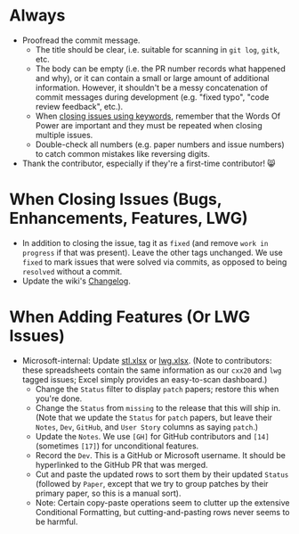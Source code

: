# Always

* Proofread the commit message.
  * The title should be clear, i.e. suitable for scanning in `git log`, `gitk`, etc.
  * The body can be empty (i.e. the PR number records what happened and why), or it can contain a small or large amount of additional information. However, it shouldn't be a messy concatenation of commit messages during development (e.g. "fixed typo", "code review feedback", etc.).
  * When [closing issues using keywords](https://help.github.com/en/github/managing-your-work-on-github/closing-issues-using-keywords), remember that the Words Of Power are important and they must be repeated when closing multiple issues.
  * Double-check all numbers (e.g. paper numbers and issue numbers) to catch common mistakes like reversing digits.
* Thank the contributor, especially if they're a first-time contributor! 😸

# When Closing Issues (Bugs, Enhancements, Features, LWG)

* In addition to closing the issue, tag it as `fixed` (and remove `work in progress` if that was present). Leave the other tags unchanged. We use `fixed` to mark issues that were solved via commits, as opposed to being `resolved` without a commit.
* Update the wiki's [Changelog](https://github.com/microsoft/STL/wiki/Changelog).

# When Adding Features (Or LWG Issues)

* Microsoft-internal: Update [stl.xlsx](https://microsoft.sharepoint.com/:x:/t/DD_VC/EVoxm5Q8dsNKiQrmJx79VEcBn8TQMH2k5Lf9uSVj-kRWig?e=stjtv6) or [lwg.xlsx](https://microsoft.sharepoint.com/:x:/t/DD_VC/EY2TKWJxBGpAhbRrmQIRtmoB6jmz7tSWlSatScneQlwkoQ?e=nHdQqR). (Note to contributors: these spreadsheets contain the same information as our `cxx20` and `lwg` tagged issues; Excel simply provides an easy-to-scan dashboard.)
  * Change the `Status` filter to display `patch` papers; restore this when you're done.
  * Change the `Status` from `missing` to the release that this will ship in. (Note that we update the `Status` for `patch` papers, but leave their `Notes`, `Dev`, `GitHub`, and `User Story` columns as saying `patch`.)
  * Update the `Notes`. We use `[GH]` for GitHub contributors and `[14]` (sometimes `[17]`) for unconditional features.
  * Record the `Dev`. This is a GitHub or Microsoft username. It should be hyperlinked to the GitHub PR that was merged.
  * Cut and paste the updated rows to sort them by their updated `Status` (followed by `Paper`, except that we try to group patches by their primary paper, so this is a manual sort).
  * Note: Certain copy-paste operations seem to clutter up the extensive Conditional Formatting, but cutting-and-pasting rows never seems to be harmful.
